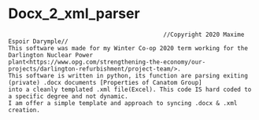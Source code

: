# Docx_2_xml_parser
                                                //Copyright 2020 Maxime Espoir Darymple//
	This software was made for my Winter Co-op 2020 term working for the Darlington Nuclear Power 
	plant<https://www.opg.com/strengthening-the-economy/our-projects/darlington-refurbishment/project-team/>. 
	This software is written in python, its function are parsing exiting (private) .docx documents [Properties of Canatom Group] 
	into a cleanly templated .xml file(Excel). This code IS hard coded to a specific degree and not dynamic.
	I am offer a simple template and approach to syncing .docx & .xml creation.
